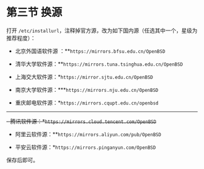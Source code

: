 # 第三节 换源

打开 `/etc/installurl`，注释掉官方源，改为如下国内源（任选其中一个，星级为推荐程度）：

- 北京外国语软件源 ：**`https://mirrors.bfsu.edu.cn/OpenBSD`

- 清华大学软件源：**`https://mirrors.tuna.tsinghua.edu.cn/OpenBSD`

- 上海交大软件源：*`https://mirror.sjtu.edu.cn/OpenBSD`

- 南京大学软件源：***`https://mirrors.nju.edu.cn/OpenBSD`

- 重庆邮电软件源：*`https://mirrors.cqupt.edu.cn/openbsd` 

- ---

~~- 腾讯软件源：*`https://mirrors.cloud.tencent.com/OpenBSD`~~

- 阿里云软件源：**`https://mirrors.aliyun.com/pub/OpenBSD`

- 平安云软件源：*`https://mirrors.pinganyun.com/OpenBSD` 


保存后即可。

